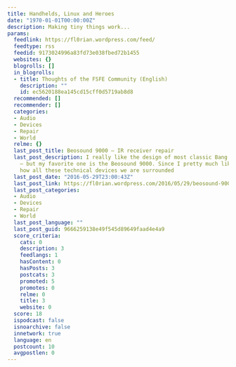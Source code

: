 ```yaml
---
title: Handhelds, Linux and Heroes
date: "1970-01-01T00:00:00Z"
description: Making tiny things work...
params:
  feedlink: https://fl0rian.wordpress.com/feed/
  feedtype: rss
  feedid: 9173024996a83fd73e038fbed72b1455
  websites: {}
  blogrolls: []
  in_blogrolls:
  - title: Thoughts of the FSFE Community (English)
    description: ""
    id: ec5620188ea145cd15cff0d5719ab8d8
  recommended: []
  recommender: []
  categories:
  - Audio
  - Devices
  - Repair
  - World
  relme: {}
  last_post_title: Beosound 9000 – IR receiver repair
  last_post_description: I really like the design of most classic Bang & Olufsen stuff
    – but my favorite one is the Beosound 9000. Since I pretty much like to understand
    how all these technical devices we are surrounded
  last_post_date: "2016-05-29T23:00:43Z"
  last_post_link: https://fl0rian.wordpress.com/2016/05/29/beosound-9000-ir-receiver-repair/
  last_post_categories:
  - Audio
  - Devices
  - Repair
  - World
  last_post_language: ""
  last_post_guid: 9666259138e49f545d89649faad4e4a9
  score_criteria:
    cats: 0
    description: 3
    feedlangs: 1
    hasContent: 0
    hasPosts: 3
    postcats: 3
    promoted: 5
    promotes: 0
    relme: 0
    title: 3
    website: 0
  score: 18
  ispodcast: false
  isnoarchive: false
  innetwork: true
  language: en
  postcount: 10
  avgpostlen: 0
---
```

